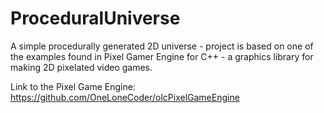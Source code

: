 # ProceduralUniverse
A simple procedurally generated 2D universe - project is based on one of the examples found in Pixel Gamer Engine for C++ - a graphics library for making 2D pixelated video games.

Link to the Pixel Game Engine: https://github.com/OneLoneCoder/olcPixelGameEngine
